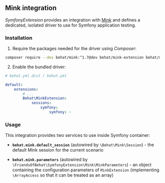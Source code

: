 ## Mink integration

*SymfonyExtension* provides an integration with [Mink](https://github.com/minkphp/Mink) and defines a dedicated,
isolated driver to use for Symfony application testing.

### Installation

1. Require the packages needed for the driver using *Composer*:

```bash
composer require --dev behat/mink:^1.7@dev behat/mink-extension behat/mink-browserkit-driver
```

2. Enable the bundled driver:

```yaml
# behat.yml.dist / behat.yml

default:
    extensions:
        # ...
        Behat\MinkExtension:
            sessions:
                symfony:
                    symfony: ~
```

### Usage

This integration provides two services to use inside Symfony container:

 * **`behat.mink.default_session`** (autowired by `\Behat\Mink\Session`) - the default Mink session for the current scenario
 
 * **`behat.mink.parameters`** (autowired by `\FriendsOfBehat\SymfonyExtension\Mink\MinkParameters`) - an object 
 containing the configuration parameters of `MinkExtension` (implementing `\ArrayAccess` so that it can be treated as an array)
